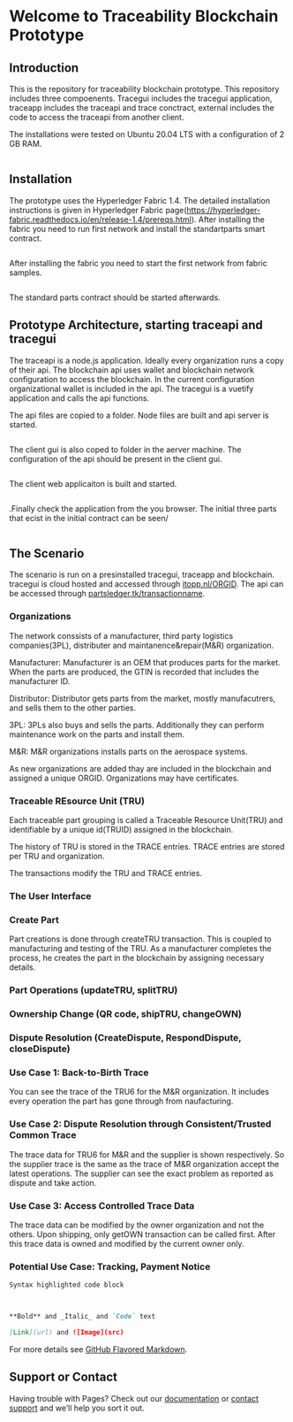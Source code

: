# Welcome to Traceability Blockchain Prototype

## Introduction

This is the repository for traceability blockchain prototype. This repository includes three compoenents. Tracegui includes the tracegui application, traceapp includes the traceapi and trace conctract, external includes the code to access the traceapi from another client.

The installations were tested on Ubuntu 20.04 LTS with a configuration of 2 GB RAM. 

```markdown

```
## Installation

The prototype uses the Hyperledger Fabric 1.4. The detailed installation instructions is given in Hyperledger Fabric page(https://hyperledger-fabric.readthedocs.io/en/release-1.4/prereqs.html). After installing the fabric you need to run first network and install the standartparts smart contract.

```markdown

```

After installing the fabric you need to start the first network from fabric samples. 
```markdown

```
The standard parts contract should be started afterwards.


## Prototype Architecture, starting traceapi and tracegui
The traceapi is a node.js application. Ideally every organization runs a copy of their api. The blockchain api uses wallet and blockchain network configuration to access the blockchain. In the current configuration organizational wallet is included in the api. The tracegui is a vuetify application and calls the api functions.

The api files are copied to a folder. Node files are built and api server is started.

```markdown

```

The client gui is also coped to folder in the aerver machine. The configuration of the api should be present in the client gui.

```markdown

```
The client web applicaiton is built and started. 

```markdown

```
.Finally check the application from the you browser. The initial three parts that ecist in the initial contract can be seen/

```markdown

```

## The Scenario

The scenario is run on a presinstalled tracegui, traceapp and blockchain. tracegui is cloud hosted and accessed through [itopp.nl/ORGID](itopp.nl/ORG1). The api can be accessed through [partsledger.tk/transactionname](partsledger.tk/queryAllTRU).


### Organizations

The network conssists of a manufacturer, third party logistics companies(3PL), distributer and maintanence&repair(M&R) organization. 

Manufacturer: Manufacturer is an OEM that produces parts for the market. When the parts are produced, the GTIN is recorded that includes the manufacturer ID.

Distributor: Distributor gets parts from the market, mostly manufacutrers, and sells them to the other parties.

3PL: 3PLs also buys and sells the parts. Additionally they can perform maintenance work on the parts and install them.

M&R: M&R organizations installs parts on the aerospace systems.

As new organizations are added thay are included in the blockchain and assigned a unique ORGID. Organizations may have certificates.

### Traceable REsource Unit (TRU)

Each traceable part grouping is called a Traceable Resource Unit(TRU) and identifiable by a unique id(TRUID) assigned in the blockchain. 

The history of TRU is stored in the TRACE entries. TRACE entries are stored per TRU and organization.

The transactions modify the TRU and TRACE entries.


### The User Interface 


### Create Part 

Part creations is done through createTRU transaction. This is coupled to manufacturing and testing of the TRU. As a manufacturer completes the process, he creates the part in the blockchain by assigning necessary details.


### Part Operations (updateTRU, splitTRU) 


### Ownership Change (QR code, shipTRU, changeOWN)


### Dispute Resolution (CreateDispute, RespondDispute, closeDispute)


### Use Case 1: Back-to-Birth Trace

You can see the trace of the TRU6 for the M&R organization. It includes every operation the part has gone through from naufacturing.



### Use Case 2: Dispute Resolution through Consistent/Trusted Common Trace

The trace data for TRU6 for M&R and the supplier is shown respectively. So the supplier trace is the same as the trace of M&R organization accept the latest operations. The supplier can see the exact problem as reported as dispute and take action. 



### Use Case 3: Access Controlled Trace Data

The trace data can be modified by the owner organization and not the others. Upon shipping, only getOWN transaction can be called first. After this trace data is owned and modified by the current owner only.


### Potential Use Case: Tracking, Payment Notice 





```markdown
Syntax highlighted code block



**Bold** and _Italic_ and `Code` text

[Link](url) and ![Image](src)
```

For more details see [GitHub Flavored Markdown](https://guides.github.com/features/mastering-markdown/).


## Support or Contact

Having trouble with Pages? Check out our [documentation](https://docs.github.com/categories/github-pages-basics/) or [contact support](https://support.github.com/contact) and we’ll help you sort it out.
